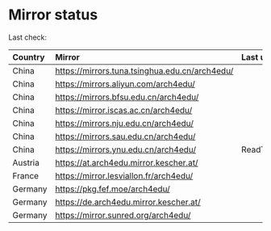 <script src="./time.js"></script>
# Mirror status
Last check: <script type="text/javascript">localize(1693667732.3133512);</script>

|Country|Mirror|Last update|
|:------|:-----|:----------|
|China|https://mirrors.tuna.tsinghua.edu.cn/arch4edu/|<script type="text/javascript">localize(1693636088);</script>|
|China|https://mirrors.aliyun.com/arch4edu/|<script type="text/javascript">localize(1693377297);</script>|
|China|https://mirrors.bfsu.edu.cn/arch4edu/|<script type="text/javascript">localize(1693636088);</script>|
|China|https://mirror.iscas.ac.cn/arch4edu/|<script type="text/javascript">localize(1693636088);</script>|
|China|https://mirrors.nju.edu.cn/arch4edu/|<script type="text/javascript">localize(1693593417);</script>|
|China|https://mirrors.sau.edu.cn/arch4edu/|<script type="text/javascript">localize(1693636088);</script>|
|China|https://mirrors.ynu.edu.cn/arch4edu/|ReadTimeout|
|Austria|https://at.arch4edu.mirror.kescher.at/|<script type="text/javascript">localize(1693636088);</script>|
|France|https://mirror.lesviallon.fr/arch4edu/|<script type="text/javascript">localize(1693636088);</script>|
|Germany|https://pkg.fef.moe/arch4edu/|<script type="text/javascript">localize(1693636088);</script>|
|Germany|https://de.arch4edu.mirror.kescher.at/|<script type="text/javascript">localize(1693636088);</script>|
|Germany|https://mirror.sunred.org/arch4edu/|<script type="text/javascript">localize(1693636088);</script>|

<script src="./tablefilter/tablefilter.js"></script>
<script src="./table.js"></script>